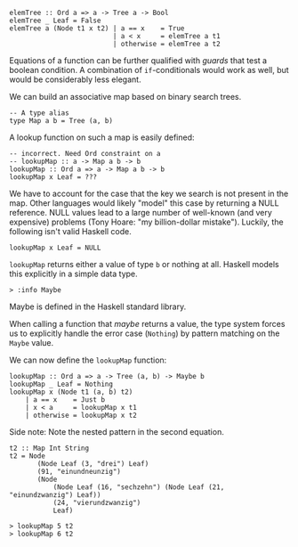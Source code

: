 ~~~
elemTree :: Ord a => a -> Tree a -> Bool
elemTree _ Leaf = False
elemTree a (Node t1 x t2) | a == x    = True
                          | a < x     = elemTree a t1
                          | otherwise = elemTree a t2
~~~

Equations of a function can be further qualified with *guards* that
test a boolean condition. A combination of `if`-conditionals would
work as well, but would be considerably less elegant.

We can build an associative map based on binary search trees.

~~~
-- A type alias
type Map a b = Tree (a, b)
~~~

A lookup function on such a map is easily defined:

~~~
-- incorrect. Need Ord constraint on a
-- lookupMap :: a -> Map a b -> b
lookupMap :: Ord a => a -> Map a b -> b
lookupMap x Leaf = ???
~~~

We have to account for the case that the key we search is not present
in the map. Other languages would likely "model" this case by
returning a NULL reference. NULL values lead to a large number of
well-known (and very expensive) problems (Tony Hoare: "my
billion-dollar mistake"). Luckily, the following isn't valid Haskell
code.

~~~
lookupMap x Leaf = NULL
~~~

`lookupMap` returns either a value of type `b` or nothing at
all. Haskell models this explicitly in a simple data type.

~~~
> :info Maybe
~~~

Maybe is defined in the Haskell standard library.

When calling a function that *maybe* returns a value, the type system
forces us to explicitly handle the error case (`Nothing`) by pattern
matching on the `Maybe` value.

We can now define the `lookupMap` function:

~~~
lookupMap :: Ord a => a -> Tree (a, b) -> Maybe b
lookupMap _ Leaf = Nothing
lookupMap x (Node t1 (a, b) t2)
    | a == x    = Just b
    | x < a     = lookupMap x t1
    | otherwise = lookupMap x t2
~~~

Side note: Note the nested pattern in the second equation.

~~~
t2 :: Map Int String
t2 = Node
       (Node Leaf (3, "drei") Leaf)
       (91, "einundneunzig")
       (Node
           (Node Leaf (16, "sechzehn") (Node Leaf (21, "einundzwanzig") Leaf))
           (24, "vierundzwanzig")
           Leaf)

> lookupMap 5 t2
> lookupMap 6 t2
~~~
